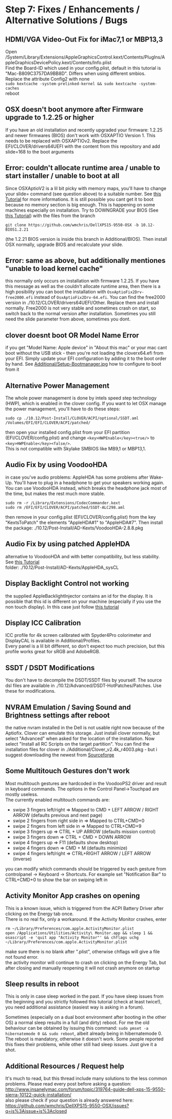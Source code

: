 # Step 7: Fixes / Enhancements / Alternative Solutions / Bugs

## HDMI/VGA Video-Out Fix for iMac7,1 or MBP13,3
Open /System/Library/Extensions/AppleGraphicsControl.kext/Contents/PlugIns/AppleGraphicsDevicePolicy.kext/Contents/Info.plist  
Find the Board-ID which used in your config.plist, default in this tutorial is "Mac-B809C3757DA9BB8D". Differs when using different smbios.  
Replace the attribute Config2 with none  
`sudo kextcache -system-prelinked-kernel && sudo kextcache -system-caches`  
reboot 

## OSX doesn't boot anymore after Firmware upgrade to 1.2.25 or higher
If you have an old installation and recently upgraded your firmware: 1.2.25 and newer firmwares (BIOS) don't work with OSXAPTIO Version 1. This needs to be replaced with OSXAPTIOv2. Replace the EFI/CLOVER/drivers64UEFI with the content from this repository and add slide=168 to the boot arguments

## Error: couldn't allocate runtime area / unable to start installer / unable to boot at all
Since OSXAptioV2 is a lil bit picky with memory maps, you'll have to change your slide= command (see question above) to a suitable number. See [this Tutorial](/Additional/slide_calc.md) for more informations. It is still possible you cant get it to boot because no memory section is big enough. This is happening on some machines especially on installation. Try to DOWNGRADE your BIOS (See [this Tutorial](/Additional/bios_upgrade.md)) with the files from the branch
```
git clone https://github.com/wmchris/DellXPS15-9550-OSX -b 10.12-BIOS1.2.21
```
(the 1.2.21 BIOS version is inside this branch in Additional/BIOS). Then install OSX normally, upgrade BIOS and recalculate your slide.

## Error: same as above, but additionally mentiones "unable to load kernel cache"
this normally only occurs on installation with firmware 1.2.25. If you have this message as well as the couldn't allocate runtime area, then there is a high posibility you can boot the installation with `OsxAptioFix2Drv-free2000.efi` instead of `OsxAptioFix2Drv-64.efi`. You can find the free2000 version in ./10.12/CLOVER/drivers64UEFI/Other. Replace them and install normally. Free2000 is not very stable and sometimes crash on start, so switch back to the normal version after installation. Sometimes you still need the slide parameter from above, sometimes you dont.

## clover doesnt boot OR Model Name Error 
if you get "Model Name: Apple device" in "About this mac" or your mac cant boot without the USB stick - then you're not loading the cloverx64.efi from your EFI. Simply update your EFI configuration by adding it to the boot order by hand. See [Additional/Setup-Bootmanager.jpg](Additional/Setup-Bootmanager.jpg) how to configure to boot from it 

## Alternative Power Management
The whole power management is done by intels speed step technology (HWP), which is enabled in the clover config. If you want to let OSX manage the power management, you'll have to do these steps:  
```
sudo cp ./10.12/Post-Install/CLOVER/ACPI/optional/SSDT.aml /Volumes/EFI/EFI/CLOVER/ACPI/patched/
```
then open your installed config.plist from your EFI partition (EFI/CLOVER/config.plist) and change `<key>HWPEnable</key><true/>` to `<key>HWPEnable</key><false/>`.  
This is not compatible with Skylake SMBIOS like MB9,1 or MBP13,1.

## Audio Fix by using VoodooHDA
in case you've audio problems: 
AppleHDA has some problems after Wake-Up. You'll have to plug in a headphone to get your speakers working again. You can use VoodooHDA instead, which breaks the headphone jack most of the time, but makes the rest much more stable.
```
sudo rm -r /Library/Extensions/CodecCommander.kext  
sudo rm /EFI/EFI/CLOVER/ACPI/patched/SSDT-ALC298.aml
```
then remove in your config.plist (EFI/CLOVER/config.plist) from the key "KextsToPatch" the elements "AppleHDA#1" to "AppleHDA#7". Then install the package: ./10.12/Post-Install/AD-Kexts/VoodooHDA-2.8.8.pkg  

## Audio Fix by using patched AppleHDA
alternative to VoodooHDA and with better compatibility, but less stability.  
See [this Tutorial](/10.12/Post-Install/AD-Kexts/AppleHDA_sysCL/readme.md)  
folder: ./10.12/Post-Install/AD-Kexts/AppleHDA_sysCL

## Display Backlight Control not working
the supplied AppleBacklightInjector contains an id for the display. It is possible that this id is different on your machine (especially if you use the non touch display). In this case just follow [this tutorial](Additional/PatchAppleBacklight_v2/readme.md)

## Display ICC Calibration
ICC profile for 4k screen calibrated with Spyder4Pro colorimeter and DisplayCAL is available in Additional/Profiles.   
Every panel is a lil bit different, so don't expect too much precision, but this profile works great for sRGB and AdobeRGB.

## SSDT / DSDT Modifications
You don't have to decompile the DSDT/SSDT files by yourself. The source dsl files are available in ./10.12/Advanced/DSDT-HotPatches/Patches. Use these for modifications.

## NVRAM Emulation / Saving Sound and Brightness settings after reboot
the native nvram installed in the Dell is not usable right now because of the Aptiofix. Clover can emulate this storage. Just install clover normally, but select "Advanced" when asked for the location of the installation. Now select "Install all RC Scripts on the target partition". You can find the installation files for clover in ./Additional/Clover_v2.4k_r4003.pkg - but i suggest downloading the newest from [Sourceforge](https://sourceforge.net/projects/cloverefiboot/)

## Some Multitouch Gestures don't work
Most multitouch gestures are hardcoded in the VoodooPS2 driver and result in keyboard commands. The options in the Control Panel->Touchpad are mostly useless.  
The currently enabled multitouch commands are:  
* swipe 3 fingers left/right => Mapped to CMD + LEFT ARROW / RIGHT ARROW (defaults previous and next page)
* swipe 2 fingers from right side in => Mapped to CTRL+CMD+0
* swipe 2 fingers from left side in => Mapped to CTRL+CMD+9
* swipe 3 fingers up => CTRL + UP ARROW (defaults mission control)
* swipe 3 fingers down => CTRL + CMD + DOWN ARROW 
* swipe 4 fingers up => F11 (defaults show desktop)
* swipe 4 fingers down => CMD + M (defaults minimize)
* swipe 4 fingers left/right => CTRL+RIGHT ARROW / LEFT ARROW (inverse)
    
you can modify which commands should be triggered by each gesture from controlpanel -> Keyboard -> Shortcuts. For example set "Notification Bar" to CTRL+CMD+0 to show the bar on swiping left in

## Activity Monitor App crashes on opening
This is a known issue, which is triggered from the ACPI Battery Driver after clicking on the Energy tab once.  
There is no real fix, only a workaround. If the Activity Monitor crashes, enter 
```
rm ~/Library/Preferences/com.apple.ActivityMonitor.plist
open /Applications/Utilities/Activity\ Monitor.app && sleep 1 && osascript -e 'quit app "Activity Monitor"' && chflags uchg ~/Library/Preferences/com.apple.ActivityMonitor.plist
```
make sure there is no blank after ".plist", otherwise chflags will give a file not found error.  
the activity monitor will continue to crash on clicking on the Energy Tab, but after closing and manually reopening it will not crash anymore on startup  

## Sleep results in reboot
This is only in case sleep worked in the past. If you have sleep issues from the beginning and you strictly followed this tutorial (check at least twice!), you need additional assistance (easiest way is asking in a forum).  
  
Sometimes (especially on a dual boot environment after booting in the other OS) a normal sleep results in a full (and dirty) reboot. For me the old behaviour can be obtained by issuing this command: `sudo pmset -a hibernatemode 0 && sudo reboot`, albeit already being in hibernatemode 0. The reboot is mandatory, otherwise it doesn't work. Some people reported this fixes their problems, while other still had sleep issues. Just give it a shot.

## Additional Resources / Request help
It's much to read, but this thread include many solutions to the less common problems. Please read every post before asking a question:  
http://www.insanelymac.com/forum/topic/319764-guide-dell-xps-15-9550-sierra-10122-quick-installation/  
also please check if your question is already answered here: https://github.com/wmchris/DellXPS15-9550-OSX/issues?q=is%3Aissue+is%3Aclosed
